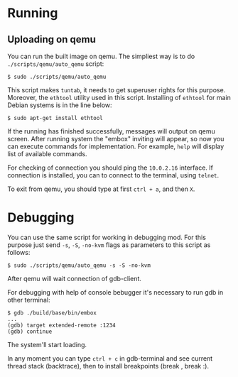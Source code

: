 # Running

## Uploading on qemu
You can run the built image on qemu. The simpliest way is to do `./scripts/qemu/auto_qemu` script:

```
$ sudo ./scripts/qemu/auto_qemu
```
This script makes `tuntab`, it needs to get superuser rights for this purpose. Moreover, the `ethtool` utility used in this script. Installing of `ethtool` for main Debian systems is in the line below:

```
$ sudo apt-get install ethtool
```
If the running has finished successfully, messages will output on qemu screen. After running system the "embox" inviting will appear, so now you can execute commands for implementation. For example, `help` will display list of available commands.

For checking of connection you should ping the `10.0.2.16` interface. If connection is installed, you can to connect to the terminal, using `telnet`.

To exit from qemu, you should type at first `ctrl + a`, and then `X`.


# Debugging

You can use the same script for working in debugging mod. For this purpose just send `-s`, `-S`, `-no-kvm` flags as parameters to this script as follows:

```
$ sudo ./scripts/qemu/auto_qemu -s -S -no-kvm
```
After qemu will wait connection of gdb-client.

For debugging with help of console bebugger it's necessary to run gdb in other terminal:

```
$ gdb ./build/base/bin/embox
...
(gdb) target extended-remote :1234 
(gdb) continue
```
The system'll start loading.

In any moment you can type `ctrl + c` in gdb-terminal and see current thread stack (backtrace), then to install breakpoints (break <name of function>, break <name of file>:<line number>).
